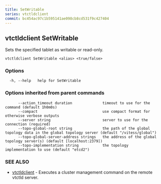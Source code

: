 ```yaml
---
title: SetWritable
series: vtctldclient
commit: bc454ac97c1b595141ae098cb8cd531f9c427404
---
```

## vtctldclient SetWritable

Sets the specified tablet as writable or read-only.

```
vtctldclient SetWritable <alias> <true/false>
```

### Options

```
  -h, --help   help for SetWritable
```

### Options inherited from parent commands

```
      --action_timeout duration              timeout to use for the command (default 1h0m0s)
      --compact                              use compact format for otherwise verbose outputs
      --server string                        server to use for the connection (required)
      --topo-global-root string              the path of the global topology data in the global topology server (default "/vitess/global")
      --topo-global-server-address strings   the address of the global topology server(s) (default [localhost:2379])
      --topo-implementation string           the topology implementation to use (default "etcd2")
```

### SEE ALSO

* [vtctldclient](../)	 - Executes a cluster management command on the remote vtctld server.


